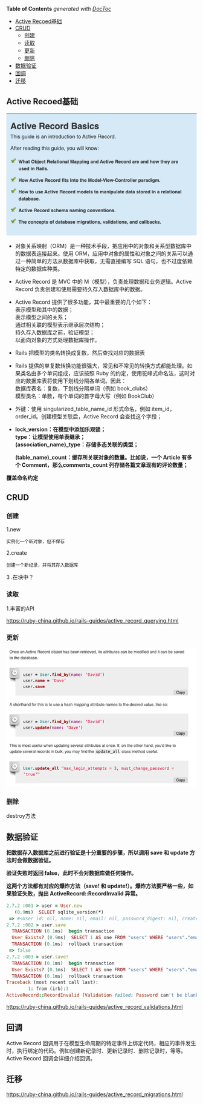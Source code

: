 <!-- START doctoc generated TOC please keep comment here to allow auto update -->
<!-- DON'T EDIT THIS SECTION, INSTEAD RE-RUN doctoc TO UPDATE -->
**Table of Contents**  *generated with [DocToc](https://github.com/thlorenz/doctoc)*

- [Active Recoed基础](#active-recoed%E5%9F%BA%E7%A1%80)
- [ CRUD ](#crud)
  - [创建](#%E5%88%9B%E5%BB%BA)
  - [读取](#%E8%AF%BB%E5%8F%96)
  - [更新](#%E6%9B%B4%E6%96%B0)
  - [删除](#%E5%88%A0%E9%99%A4)
- [数据验证](#%E6%95%B0%E6%8D%AE%E9%AA%8C%E8%AF%81)
- [回调](#%E5%9B%9E%E8%B0%83)
- [迁移](#%E8%BF%81%E7%A7%BB)

<!-- END doctoc generated TOC please keep comment here to allow auto update -->

## Active Recoed基础
![基础](img/基础.png)
    
* 对象关系映射（ORM）是一种技术手段，把应用中的对象和关系型数据库中的数据表连接起来。使用 ORM，应用中对象的属性和对象之间的关系可以通过一种简单的方法从数据库中获取，无需直接编写 SQL 语句，也不过度依赖特定的数据库种类。 

* Active Record 是 MVC 中的 M（模型），负责处理数据和业务逻辑。Active Record 负责创建和使用需要持久存入数据库中的数据。

*  Active Record 提供了很多功能，其中最重要的几个如下：   
表示模型和其中的数据；  
表示模型之间的关系；  
通过相关联的模型表示继承层次结构；  
持久存入数据库之前，验证模型；  
以面向对象的方式处理数据库操作。

* Rails 把模型的类名转换成复数，然后查找对应的数据表

* Rails 提供的单复数转换功能很强大，常见和不常见的转换方式都能处理。如果类名由多个单词组成，应该按照 Ruby 的约定，使用驼峰式命名法，这时对应的数据库表将使用下划线分隔各单词。因此：    
数据库表名：复数，下划线分隔单词（例如 book_clubs）  
模型类名：单数，每个单词的首字母大写（例如 BookClub）

* 外键：使用 singularized_table_name_id 形式命名，例如 item_id，order_id。创建模型关联后，Active Record 会查找这个字段；

* <strong>lock_version：在模型中添加乐观锁；  
type：让模型使用单表继承；  
(association_name)_type：存储多态关联的类型；
  
  (table_name)_count：缓存所关联对象的数量。比如说，一个 Article 有多个 Comment，那么comments_count 列存储各篇文章现有的评论数量；
</strong>
<strong>覆盖命名约定</strong>  

<h2><strong> CRUD </strong></h2>

### 创建
1.new 
```text
实例化一个新对象，但不保存
```
2.create
```text
创建一个新纪录，并将其存入数据库
```

3 .在块中？

### 读取
1.丰富的API

https://ruby-china.github.io/rails-guides/active_record_querying.html

### 更新
![基础](img/基础_CRUD_更新.png)

### 删除
destroy方法

## 数据验证
<b>把数据存入数据库之前进行验证是十分重要的步骤，所以调用 save 和 update 方法时会做数据验证。

验证失败时返回 false，此时不会对数据库做任何操作。

这两个方法都有对应的爆炸方法（save! 和 update!）。爆炸方法要严格一些，如果验证失败，抛出 ActiveRecord::RecordInvalid 异常。</b>

```ruby
2.7.2 :001 > user = User.new
   (0.9ms)  SELECT sqlite_version(*)
 => #<User id: nil, name: nil, email: nil, password_digest: nil, created_at: nil, ... 
2.7.2 :002 > user.save
  TRANSACTION (0.1ms)  begin transaction
  User Exists? (0.9ms)  SELECT 1 AS one FROM "users" WHERE "users"."email" IS NULL LIMIT ?  [["LIMIT", 1]]
  TRANSACTION (0.1ms)  rollback transaction
 => false 
2.7.2 :003 > user.save!
  TRANSACTION (0.1ms)  begin transaction
  User Exists? (0.1ms)  SELECT 1 AS one FROM "users" WHERE "users"."email" IS NULL LIMIT ?  [["LIMIT", 1]]
  TRANSACTION (0.1ms)  rollback transaction
Traceback (most recent call last):
        1: from (irb):3
ActiveRecord::RecordInvalid (Validation failed: Password can't be blank, Email can't be blank)

```

https://ruby-china.github.io/rails-guides/active_record_validations.html

## 回调

Active Record 回调用于在模型生命周期的特定事件上绑定代码，相应的事件发生时，执行绑定的代码。例如创建新纪录时、更新记录时、删除记录时，等等。Active Record 回调会详细介绍回调。

## 迁移
https://ruby-china.github.io/rails-guides/active_record_migrations.html
